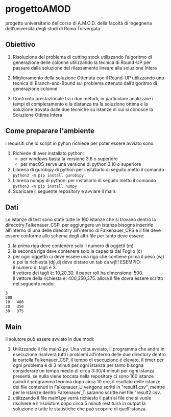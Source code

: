 # progettoAMOD
progetto universitario del corso di A.M.O.D. della facoltà di Ingegneria dell'università degli studi di Roma Torvergata 

## Obiettivo

1. Risoluzione del problema di cutting stock utilizzando l’algoritmo di generazione delle colonne utilizzando la tecnica di Round-UP per passare dalla soluzione del rilassamento lineare alla soluzione Intera

2. Miglioramento della soluzione Ottenuta con il Round-UP utilizzando una tecnica di Branch-and-Bound sul problema ottenuto dall’algoritmo di generazione colonne

3. Confronto prestazionale tra i due metodi, in particolare analizzare i tempi di completamento e la distanza tra la soluzione ottima e la soluzione trovata dalle due tecniche su istanze di cui si conosce la Soluzione Ottima Intera

## Come preparare l'ambiente
i requisiti che lo script in pyhon richiede per poter essere avviato sono:
1. Richiede  di aver installato python:
   - per windows basta la versione 3.8 o superiore
   - per macOS serve una versione di python 3.10 o superiore
2. Libreria di gurobipy di python
    per installarlo di seguito metto il comando<br/>
    ```python3 -m pip install gurobipy```
3. Libreria numpy di python:
    per installarlo di seguito metto il comando<br/>
    ```python3 -m pip install numpy```
4. Scaricare il seguente repository e avviare il main.  

## Dati 
Le istanze di test sono state tutte le 160 istanze che si trovano dentro la direcotry Falkenauer_CSP, per aggiungere un istanza bisogna inserirle all'interno di una delle direcotry all'interno di Falkenauer_CPS e il file deve essere conforme allo schema degli altri file per tanto deve essere:
1. la prima riga deve contenere solo il numero di oggetti (m)
2. la seconda riga deve contenere solo la capacità del Foglio (c)
3. per ogni oggetto ci deve essere una riga che contiene prima il peso (wj) e poi la richiesta (dj),dj deve distare un tab da wj!!! 
ESEMPIO:<br />
il numero di tagli é 3.  
il vettore dei tagli é: 10,20,30. 
il paper roll ha dimensione: 500.  
il vettore della richiesta è: 400,350,375. 
allora il file dovra essere scritto nel seguente modo:
```
3 
500
10   400
20   350 
30   375
```
## Main
Il solutore può essere avviato in due modi:
1. Utilizzando il file main2.py. Una volta avviato, il programma che andrà in esecuzione risolverà tutti i problemi all'interno delle due directory dentro la cartella Falkenauer_CSP, il tempo di esecuzione é elevato, il timer per ogni problema é di 3 minuti per ogni istanza per tanto bisogna considerare un tempo medio di circa 3:30/4 minuti per ogni istanza presenti. se nulla viene toccata nella repository ci sono 160 istanze quindi il programma termina dopo circa 10 ore, il risultato delle istanze dei file contenuti in Falkenauer_U vengono scritti in "result1.csv", mentre per le istanze dentro Falkenauer_T saranno scritte nel file "result2.csv.
2. utilizzando il file main1.py verrà richiesto il path al file che si vuole risolvere e il risolutore dopo circa 5 minuti restituirà in output la soluzione e tutte le statistiche che può scoprire di quell'istanza.

